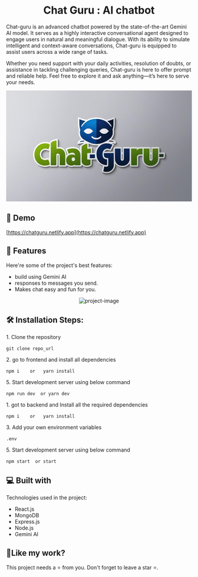 <h1 align="center" id="title">Chat Guru : AI chatbot</h1>

<p id="description"> Chat-guru is an advanced chatbot powered by the state-of-the-art Gemini AI model. It serves as a highly interactive conversational agent designed to engage users in natural and meaningful dialogue. With its ability to simulate intelligent and context-aware conversations, Chat-guru is equipped to assist users across a wide range of tasks.

Whether you need support with your daily activities, resolution of doubts, or assistance in tackling challenging queries, Chat-guru is here to offer prompt and reliable help. Feel free to explore it and ask anything—it’s here to serve your needs.</p>

<p align="center"><img src= "frontend/public/boto.jpg" alt="project-image" width="700" height="300"></p>

<h2>🚀 Demo</h2>

[https://chatguru.netlify.app](https://chatguru.netlify.app)

  
  
<h2>🧐 Features</h2>

Here're some of the project's best features:

*   build using Gemini AI
*   responses to messages you send.
*   Makes chat easy and fun for you.
<p align="center"><img src="frontend/public/airbot.jpg" alt="project-image" width="400" height="180"></p>

<h2>🛠️ Installation Steps:</h2>

<p>1. Clone the repository</p>

```
git clone repo_url
```

<p>2. go to frontend and install all dependencies </p>

```
npm i    or   yarn install
```


<p>5. Start development server using below command</p>

```
npm run dev  or yarn dev
```

<p>1. got to backend and Install all the required dependencies</p>

```
npm i    or   yarn install
```

<p>3. Add your own environment variables</p>

```
.env
```



<p>5. Start development server using below command</p>

```
npm start  or start
```



  
  
<h2>💻 Built with</h2>

Technologies used in the project:

*   React.js
*   MongoDB
*   Express.js
*   Node.js
*   Gemini AI
  


<h2>💖Like my work?</h2>


This project needs a ⭐️ from you. Don't forget to leave a star ⭐️.
